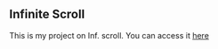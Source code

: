 ## Infinite Scroll

This is my project on Inf. scroll.
You can access it [here](https://priyamakhija6.github.io/InfiniteScroll)


